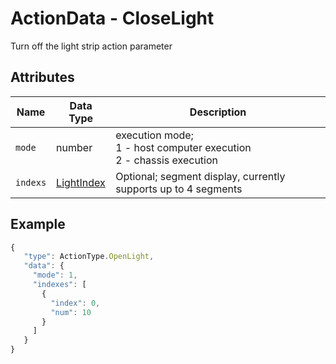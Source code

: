 # ActionData - CloseLight

Turn off the light strip action parameter

## Attributes

| Name | Data Type | Description |
| -------- | --------------------------------- | ---------------------------------------------- |
| `mode` | number | execution mode;<br/>1 - host computer execution<br/>2 - chassis execution |
| `indexs` | [LightIndex](#/Define-LightIndex) | Optional; segment display, currently supports up to 4 segments |

## Example

```javascript
{
   "type": ActionType.OpenLight,
   "data": {
     "mode": 1,
     "indexes": [
       {
         "index": 0,
         "num": 10
       }
     ]
   }
}
```
